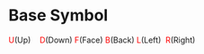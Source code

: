 # Base Symbol

<span style="color: red;">U</span>(Up)&nbsp; &nbsp; <span style="color: red;">D</span>(Down)
<span style="color: red;"> F</span>(Face) <span style="color: red;">B</span>(Back)
<span style="color: red;">L</span>(Left)&nbsp; <span style="color: red;">R</span>(Right)

